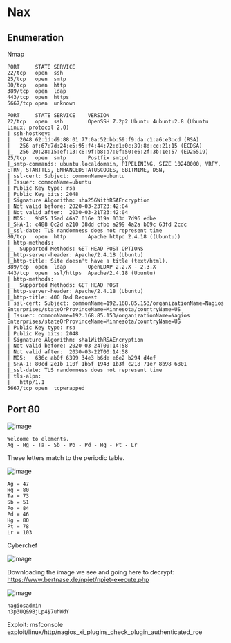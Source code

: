 # Nax

## Enumeration

Nmap 

```
PORT     STATE SERVICE
22/tcp   open  ssh
25/tcp   open  smtp
80/tcp   open  http
389/tcp  open  ldap
443/tcp  open  https
5667/tcp open  unknown

PORT     STATE SERVICE    VERSION
22/tcp   open  ssh        OpenSSH 7.2p2 Ubuntu 4ubuntu2.8 (Ubuntu Linux; protocol 2.0)
| ssh-hostkey: 
|   2048 62:1d:d9:88:01:77:0a:52:bb:59:f9:da:c1:a6:e3:cd (RSA)
|   256 af:67:7d:24:e5:95:f4:44:72:d1:0c:39:8d:cc:21:15 (ECDSA)
|_  256 20:28:15:ef:13:c8:9f:b8:a7:0f:50:e6:2f:3b:1e:57 (ED25519)
25/tcp   open  smtp       Postfix smtpd
|_smtp-commands: ubuntu.localdomain, PIPELINING, SIZE 10240000, VRFY, ETRN, STARTTLS, ENHANCEDSTATUSCODES, 8BITMIME, DSN, 
| ssl-cert: Subject: commonName=ubuntu
| Issuer: commonName=ubuntu
| Public Key type: rsa
| Public Key bits: 2048
| Signature Algorithm: sha256WithRSAEncryption
| Not valid before: 2020-03-23T23:42:04
| Not valid after:  2030-03-21T23:42:04
| MD5:   9b85 15ad 46a7 016e 319a 033d 7d96 edbe
|_SHA-1: c488 0c2d a210 38dd cfbb a299 4a2a b69c 63fd 2cdc
|_ssl-date: TLS randomness does not represent time
80/tcp   open  http       Apache httpd 2.4.18 ((Ubuntu))
| http-methods: 
|_  Supported Methods: GET HEAD POST OPTIONS
|_http-server-header: Apache/2.4.18 (Ubuntu)
|_http-title: Site doesn't have a title (text/html).
389/tcp  open  ldap       OpenLDAP 2.2.X - 2.3.X
443/tcp  open  ssl/https  Apache/2.4.18 (Ubuntu)
| http-methods: 
|_  Supported Methods: GET HEAD POST
|_http-server-header: Apache/2.4.18 (Ubuntu)
|_http-title: 400 Bad Request
| ssl-cert: Subject: commonName=192.168.85.153/organizationName=Nagios Enterprises/stateOrProvinceName=Minnesota/countryName=US
| Issuer: commonName=192.168.85.153/organizationName=Nagios Enterprises/stateOrProvinceName=Minnesota/countryName=US
| Public Key type: rsa
| Public Key bits: 2048
| Signature Algorithm: sha1WithRSAEncryption
| Not valid before: 2020-03-24T00:14:58
| Not valid after:  2030-03-22T00:14:58
| MD5:   636c ab0f 6399 34e3 b6de e6e2 b294 d4ef
|_SHA-1: 80cd 2e1b 110f 1b5f 1943 1b3f c218 71e7 8b98 6801
|_ssl-date: TLS randomness does not represent time
| tls-alpn: 
|_  http/1.1
5667/tcp open  tcpwrapped

```


## Port 80


![image](https://user-images.githubusercontent.com/5285547/137701296-5fb66fbe-46ac-44e1-a029-640f89142fc5.png)

```
Welcome to elements.
Ag - Hg - Ta - Sb - Po - Pd - Hg - Pt - Lr
```

These letters match to the periodic table. 

![image](https://user-images.githubusercontent.com/5285547/137705641-7f72a8fa-6c3c-41b1-b96f-7a18a5e62b19.png)

```
Ag = 47
Hg = 80
Ta = 73
Sb = 51
Po = 84
Pd = 46
Hg = 80
Pt = 78
Lr = 103
```

Cyberchef

![image](https://user-images.githubusercontent.com/5285547/137706326-f20c94d6-6b8f-442e-8384-b68c8fe4011f.png)


Downloading the image we see and going here to decrypt: https://www.bertnase.de/npiet/npiet-execute.php

![image](https://user-images.githubusercontent.com/5285547/137706960-043e6f39-f2ef-4753-ba05-2345e03345f4.png)


```
nagiosadmin
n3p3UQ&9BjLp4$7uhWdY
```

Exploit: msfconsole exploit/linux/http/nagios_xi_plugins_check_plugin_authenticated_rce


